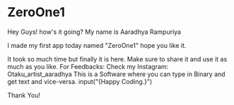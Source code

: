 # ZeroOne1
Hey Guys! how's it going? My name is Aaradhya Rampuriya

I made my first app today named "ZeroOne1" hope you like it.

It took so much time but finally it is here. Make sure to share it and use it as much as you like. For Feedbacks: Check my Instagram: Otaku_artist_aaradhya
This is a Software where you can type in Binary and get text and vice-versa. input("{Happy Coding.}")

Thank You!
